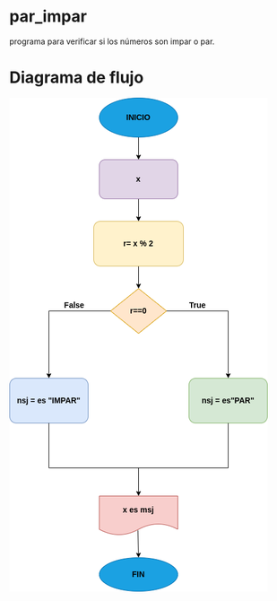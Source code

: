 # par_impar
programa para verificar si los números son impar o par.

# Diagrama de flujo
![Diagrama de flujo](diagrama.png "Diagrama de flujo")
